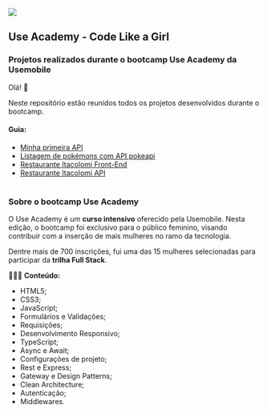 ![](https://github.com/thaisohashi/use-academy-bootcamp/blob/main/header-usemobile.png?raw=true)

## Use Academy - Code Like a Girl
### Projetos realizados durante o bootcamp Use Academy da Usemobile

Olá! 👋

Neste repositório estão reunidos todos os projetos desenvolvidos durante o bootcamp.

#### Guia:
- [Minha primeira API](https://github.com/thaisohashi/use-academy-api)
- [Listagem de pokémons com API pokeapi](https://github.com/thaisohashi/use-academy-pokedex)
- [Restaurante Itacolomi Front-End](https://github.com/thaisohashi/restaurante-itacolomi-frontend)
- [Restaurante Itacolomi API](https://github.com/thaisohashi/restaurante-itacolomi-backend)

#
### Sobre o bootcamp Use Academy

O Use Academy é um **curso intensivo** oferecido pela Usemobile. Nesta edição, o bootcamp foi exclusivo para o público feminino, visando contribuir com a inserção de mais mulheres no ramo da tecnologia.

Dentre mais de 700 inscrições, fui uma das 15 mulheres selecionadas para participar da **trilha Full Stack**.

👩🏻‍💻 **Conteúdo:**
- HTML5;
- CSS3;
- JavaScript;
- Formulários e Validações;
- Requisições;
- Desenvolvimento Responsivo;
- TypeScript;
- Async e Await;
- Configurações de projeto;
- Rest e Express;
- Gateway e Design Patterns;
- Clean Architecture;
- Autenticação;
- Middlewares.